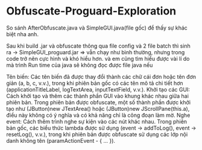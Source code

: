 # Obfuscate-Proguard-Exploration

So sánh AfterObfuscate.java và SimpleGUI.java(file gốc) để thấy sự khác biệt nha anh.

Sau khi build .jar và obfuscate thông qua file config và 2 file batch thì sinh ra -> SimpleGUI_proguard.jar
=> vẫn chạy như bình thường, nhưng trong code trở nên cực hình và khó hiểu hơn. và em cũng tìm hiểu được vài lí do mà trình Run time của java sẽ không đọc được file java nếu 

Tên biến: Các tên biến đã được thay đổi thành các chữ cái đơn hoặc tên đơn giản (a, b, c, v.v.), trong khi phiên bản gốc có các tên mô tả chi tiết hơn (applicationTitleLabel, logTextArea, inputTextField, v.v.).
Khởi tạo các GUI: Cách khởi tạo và thêm các thành phần GUI vào khung khác nhau giữa hai phiên bản. Trong phiên bản được obfuscate, một số thành phần được khởi tạo như (JButton)new JTextArea() hoặc (JButton)new JScrollPane(this.a), điều này không có ý nghĩa và có khả năng chỉ là công đoạn làm mờ.
Nghe event: Cách thêm trình nghe sự kiện vào các nút khác nhau. Trong phiên bản gốc, các biểu thức lambda được sử dụng (event -> addToLog(), event -> resetLog(), v.v.), trong khi phiên bản được obfuscate sử dụng các lớp nội danh không tên (paramActionEvent - { ... }).
